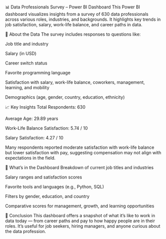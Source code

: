 📊 Data Professionals Survey – Power BI Dashboard
This Power BI dashboard visualizes insights from a survey of 630 data professionals across various roles, industries, and backgrounds. It highlights key trends in job satisfaction, salary, work-life balance, and career paths in data.

🔎 About the Data
The survey includes responses to questions like:

Job title and industry

Salary (in USD)

Career switch status

Favorite programming language

Satisfaction with salary, work-life balance, coworkers, management, learning, and mobility

Demographics (age, gender, country, education, ethnicity)

📈 Key Insights
Total Respondents: 630

Average Age: 29.89 years

Work-Life Balance Satisfaction: 5.74 / 10

Salary Satisfaction: 4.27 / 10

Many respondents reported moderate satisfaction with work-life balance but lower satisfaction with pay, suggesting compensation may not align with expectations in the field.

🧰 What’s in the Dashboard
Breakdown of current job titles and industries

Salary ranges and satisfaction scores

Favorite tools and languages (e.g., Python, SQL)

Filters by gender, education, and country

Comparative scores for management, growth, and learning opportunities

📌 Conclusion
This dashboard offers a snapshot of what it’s like to work in data today — from career paths and pay to how happy people are in their roles. It’s useful for job seekers, hiring managers, and anyone curious about the data profession.
